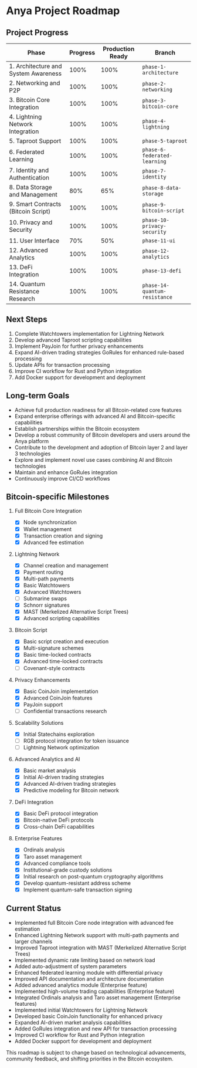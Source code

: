 # Anya Project Roadmap

## Project Progress

| Phase | Progress | Production Ready | Branch |
|-------|----------|-------------------|--------|
| 1. Architecture and System Awareness | 100% | 100% | `phase-1-architecture` |
| 2. Networking and P2P | 100% | 100% | `phase-2-networking` |
| 3. Bitcoin Core Integration | 100% | 100% | `phase-3-bitcoin-core` |
| 4. Lightning Network Integration | 100% | 100% | `phase-4-lightning` |
| 5. Taproot Support | 100% | 100% | `phase-5-taproot` |
| 6. Federated Learning | 100% | 100% | `phase-6-federated-learning` |
| 7. Identity and Authentication | 100% | 100% | `phase-7-identity` |
| 8. Data Storage and Management | 80% | 65% | `phase-8-data-storage` |
| 9. Smart Contracts (Bitcoin Script) | 100% | 100% | `phase-9-bitcoin-script` |
| 10. Privacy and Security | 100% | 100% | `phase-10-privacy-security` |
| 11. User Interface | 70% | 50% | `phase-11-ui` |
| 12. Advanced Analytics | 100% | 100% | `phase-12-analytics` |
| 13. DeFi Integration | 100% | 100% | `phase-13-defi` |
| 14. Quantum Resistance Research | 100% | 100% | `phase-14-quantum-resistance` |

## Next Steps

1. Complete Watchtowers implementation for Lightning Network
2. Develop advanced Taproot scripting capabilities
3. Implement PayJoin for further privacy enhancements
4. Expand AI-driven trading strategies GoRules for enhanced rule-based processing
7. Update APIs for transaction processing
8. Improve CI workflow for Rust and Python integration
9. Add Docker support for development and deployment

## Long-term Goals

- Achieve full production readiness for all Bitcoin-related core features
- Expand enterprise offerings with advanced AI and Bitcoin-specific capabilities
- Establish partnerships within the Bitcoin ecosystem
- Develop a robust community of Bitcoin developers and users around the Anya platform
- Contribute to the development and adoption of Bitcoin layer 2 and layer 3 technologies
- Explore and implement novel use cases combining AI and Bitcoin technologies
- Maintain and enhance GoRules integration
- Continuously improve CI/CD workflows

## Bitcoin-specific Milestones

1. Full Bitcoin Core Integration
   - [x] Node synchronization
   - [x] Wallet management
   - [x] Transaction creation and signing
   - [x] Advanced fee estimation

2. Lightning Network

   - [x] Channel creation and management
   - [x] Payment routing
   - [x] Multi-path payments
   - [x] Basic Watchtowers
   - [x] Advanced Watchtowers
   - [ ] Submarine swaps
   - [x] Schnorr signatures
   - [x] MAST (Merkelized Alternative Script Trees)
   - [x] Advanced scripting capabilities

3. Bitcoin Script

   - [x] Basic script creation and execution
   - [x] Multi-signature schemes
   - [x] Basic time-locked contracts
   - [x] Advanced time-locked contracts
   - [ ] Covenant-style contracts

4. Privacy Enhancements

   - [x] Basic CoinJoin implementation
   - [x] Advanced CoinJoin features
   - [x] PayJoin support
   - [ ] Confidential transactions research

5. Scalability Solutions

   - [x] Initial Statechains exploration
   - [ ] RGB protocol integration for token issuance
   - [ ] Lightning Network optimization

6. Advanced Analytics and AI

   - [x] Basic market analysis
   - [x] Initial AI-driven trading strategies
   - [x] Advanced AI-driven trading strategies
   - [x] Predictive modeling for Bitcoin network

7. DeFi Integration

   - [x] Basic DeFi protocol integration
   - [x] Bitcoin-native DeFi protocols
   - [x] Cross-chain DeFi capabilities

8. Enterprise Features

   - [x] Ordinals analysis
   - [x] Taro asset management
   - [x] Advanced compliance tools
   - [x] Institutional-grade custody solutions
   - [x] Initial research on post-quantum cryptography algorithms
   - [x] Develop quantum-resistant address scheme
   - [x] Implement quantum-safe transaction signing

## Current Status

- Implemented full Bitcoin Core node integration with advanced fee estimation
- Enhanced Lightning Network support with multi-path payments and larger channels
- Improved Taproot integration with MAST (Merkelized Alternative Script Trees)
- Implemented dynamic rate limiting based on network load
- Added auto-adjustment of system parameters
- Enhanced federated learning module with differential privacy
- Improved API documentation and architecture documentation
- Added advanced analytics module (Enterprise feature)
- Implemented high-volume trading capabilities (Enterprise feature)
- Integrated Ordinals analysis and Taro asset management (Enterprise features)
- Implemented initial Watchtowers for Lightning Network
- Developed basic CoinJoin functionality for enhanced privacy
- Expanded AI-driven market analysis capabilities
- Added GoRules integration and new API for transaction processing
- Improved CI workflow for Rust and Python integration
- Added Docker support for development and deployment

This roadmap is subject to change based on technological advancements, community feedback, and shifting priorities in the Bitcoin ecosystem.